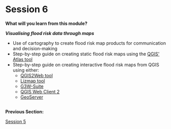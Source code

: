# Session 6

**What will you learn from this module?**

  ***Visualising flood risk data through maps***
 - Use of cartography to create flood risk map products for communication and decision-making
 - Step-by-step guide on creating static flood risk maps using the [QGIS' Atlas tool](https://www.qgistutorials.com/en/docs/3/automating_map_creation.html)
 - Step-by-step guide on creating interactive flood risk maps from QGIS using either:
   - [QGIS2Web tool](https://www.qgistutorials.com/en/docs/3/web_mapping_with_qgis2web.html)
   - [Lizmap tool](https://www.lizmap.com/en/)
   - [G3W-Suite](https://g3wsuite.it/en/g3w-suite-publish-qgis-projects/)
   - [QGIS Web Client 2](https://qwc-services.github.io/master/)
   - [GeoServer](https://geoserver.org/)

   



##
**Previous Section:**&nbsp;&nbsp;&nbsp;&nbsp;&nbsp;&nbsp;&nbsp; &nbsp; 

<a href="Session5.md" title="Session 5">Session 5</a> &nbsp; &nbsp; &nbsp; &nbsp; &nbsp; &nbsp; &nbsp; &nbsp; &nbsp; &nbsp; &nbsp;
